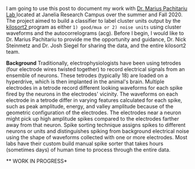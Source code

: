 I am going to use this post to document my work with <a href="https://www.janelia.org/lab/pachitariu-lab" target="_blank"> Dr. Marius Pachitariu Lab </a> located at Janelia Research Campus over the summer and Fall 2020.  The project aimed to build a classifier to label cluster units output by the <a href="https://github.com/MouseLand/Kilosort" target="_blank"> kilosort2 </a> program as either `1) good/mua or 2) noise units` using cluster waveforms and the autocorrelograms (acg). Before I begin, I would like to Dr. Marius Pachitariu to provide me the opportunity and guidance, Dr. Nick Steinmetz and Dr. Josh Siegel for sharing the data, and the entire kilosort2 team. 

**Background**
Traditionally, electrophysiologists have been using tetrodes (four electrode wires twisted together) to record electrical signals from an ensemble of neurons. These tetrodes (typically 18) are loaded on a hyperdrive, which is then implanted in the animal's brain. Multiple electrodes in a tetrode record different looking waveforms for each spike fired by the neurons in the electrodes' vicinity. The waveforms on each electrode in a tetrode differ in varying features calculated for each spike, such as peak amplitude, energy, and valley amplitude because of the geometric configuration of the electrodes. The electrodes near a neuron might pick up high amplitude spikes compared to the electrodes farther away from that neuron. Spike sorting technique assigns spikes to different neurons or units and distinguishes spiking from background electrical noise using the shape of waveforms collected with one or more electrodes. Most labs have their custom build manual spike sorter that takes hours (sometimes days) of human time to process through the entire data. 


** WORK IN PROGRESS*
